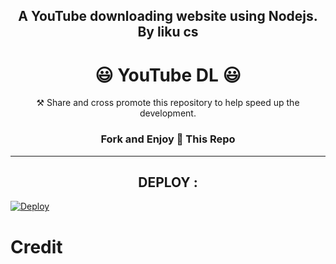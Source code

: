 <h2 align="center">A YouTube downloading website using Nodejs. By liku cs</h2>

<h1 align="center">😃 YouTube DL 😃</h1>

<p align="center"> ⚒ Share and cross promote this repository to help speed up the development.</p>

<h3 align="center">Fork and Enjoy 💫 This Repo</h3>

---

<h2 align="center"> DEPLOY : </h2>

[![Deploy](https://www.herokucdn.com/deploy/button.svg)](https://heroku.com/deploy/)

# Credit 
<h1 Liku Cs h1>
